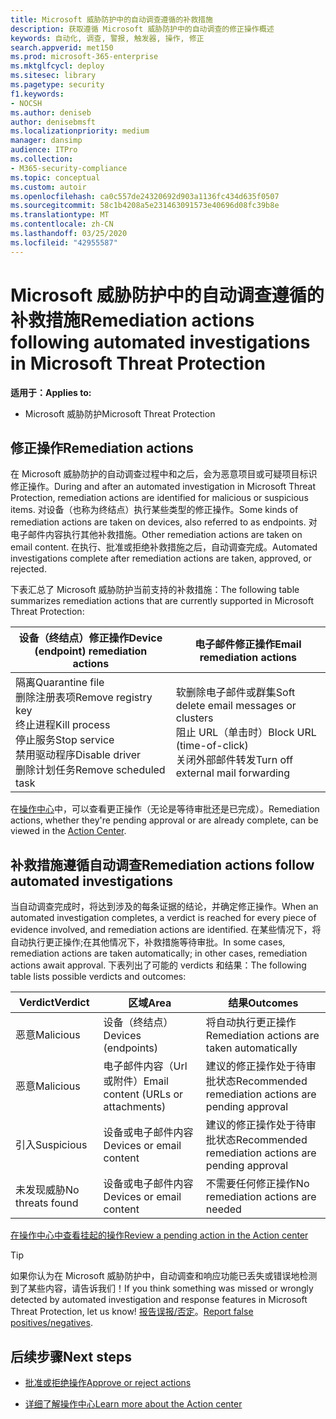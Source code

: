 ```yaml
---
title: Microsoft 威胁防护中的自动调查遵循的补救措施
description: 获取遵循 Microsoft 威胁防护中的自动调查的修正操作概述
keywords: 自动化, 调查, 警报, 触发器, 操作, 修正
search.appverid: met150
ms.prod: microsoft-365-enterprise
ms.mktglfcycl: deploy
ms.sitesec: library
ms.pagetype: security
f1.keywords:
- NOCSH
ms.author: deniseb
author: denisebmsft
ms.localizationpriority: medium
manager: dansimp
audience: ITPro
ms.collection:
- M365-security-compliance
ms.topic: conceptual
ms.custom: autoir
ms.openlocfilehash: ca0c557de24320692d903a1136fc434d635f0507
ms.sourcegitcommit: 58c1b4208a5e231463091573e40696d08fc39b8e
ms.translationtype: MT
ms.contentlocale: zh-CN
ms.lasthandoff: 03/25/2020
ms.locfileid: "42955587"
---
```

# <a name="remediation-actions-following-automated-investigations-in-microsoft-threat-protection"></a><span data-ttu-id="76eb2-104">Microsoft 威胁防护中的自动调查遵循的补救措施</span><span class="sxs-lookup"><span data-stu-id="76eb2-104">Remediation actions following automated investigations in Microsoft Threat Protection</span></span>

<span data-ttu-id="76eb2-105">**适用于：**</span><span class="sxs-lookup"><span data-stu-id="76eb2-105">**Applies to:**</span></span>
- <span data-ttu-id="76eb2-106">Microsoft 威胁防护</span><span class="sxs-lookup"><span data-stu-id="76eb2-106">Microsoft Threat Protection</span></span>


## <a name="remediation-actions"></a><span data-ttu-id="76eb2-107">修正操作</span><span class="sxs-lookup"><span data-stu-id="76eb2-107">Remediation actions</span></span>

<span data-ttu-id="76eb2-108">在 Microsoft 威胁防护的自动调查过程中和之后，会为恶意项目或可疑项目标识修正操作。</span><span class="sxs-lookup"><span data-stu-id="76eb2-108">During and after an automated investigation in Microsoft Threat Protection, remediation actions are identified for malicious or suspicious items.</span></span> <span data-ttu-id="76eb2-109">对设备（也称为终结点）执行某些类型的修正操作。</span><span class="sxs-lookup"><span data-stu-id="76eb2-109">Some kinds of remediation actions are taken on devices, also referred to as endpoints.</span></span> <span data-ttu-id="76eb2-110">对电子邮件内容执行其他补救措施。</span><span class="sxs-lookup"><span data-stu-id="76eb2-110">Other remediation actions are taken on email content.</span></span> <span data-ttu-id="76eb2-111">在执行、批准或拒绝补救措施之后，自动调查完成。</span><span class="sxs-lookup"><span data-stu-id="76eb2-111">Automated investigations complete after remediation actions are taken, approved, or rejected.</span></span>

<span data-ttu-id="76eb2-112">下表汇总了 Microsoft 威胁防护当前支持的补救措施：</span><span class="sxs-lookup"><span data-stu-id="76eb2-112">The following table summarizes remediation actions that are currently supported in Microsoft Threat Protection:</span></span> 

|<span data-ttu-id="76eb2-113">设备（终结点）修正操作</span><span class="sxs-lookup"><span data-stu-id="76eb2-113">Device (endpoint) remediation actions</span></span>  |<span data-ttu-id="76eb2-114">电子邮件修正操作</span><span class="sxs-lookup"><span data-stu-id="76eb2-114">Email remediation actions</span></span>  |
|---------|---------|
|<span data-ttu-id="76eb2-115">隔离</span><span class="sxs-lookup"><span data-stu-id="76eb2-115">Quarantine file</span></span><br/><span data-ttu-id="76eb2-116">删除注册表项</span><span class="sxs-lookup"><span data-stu-id="76eb2-116">Remove registry key</span></span><br/><span data-ttu-id="76eb2-117">终止进程</span><span class="sxs-lookup"><span data-stu-id="76eb2-117">Kill process</span></span> <br/><span data-ttu-id="76eb2-118">停止服务</span><span class="sxs-lookup"><span data-stu-id="76eb2-118">Stop service</span></span> <br/><span data-ttu-id="76eb2-119">禁用驱动程序</span><span class="sxs-lookup"><span data-stu-id="76eb2-119">Disable driver</span></span> <br/><span data-ttu-id="76eb2-120">删除计划任务</span><span class="sxs-lookup"><span data-stu-id="76eb2-120">Remove scheduled task</span></span>      |<span data-ttu-id="76eb2-121">软删除电子邮件或群集</span><span class="sxs-lookup"><span data-stu-id="76eb2-121">Soft delete email messages or clusters</span></span><br/><span data-ttu-id="76eb2-122">阻止 URL（单击时）</span><span class="sxs-lookup"><span data-stu-id="76eb2-122">Block URL (time-of-click)</span></span><br/><span data-ttu-id="76eb2-123">关闭外部邮件转发</span><span class="sxs-lookup"><span data-stu-id="76eb2-123">Turn off external mail forwarding</span></span>          |

<span data-ttu-id="76eb2-124">在[操作中心](https://docs.microsoft.com/microsoft-365/security/mtp/mtp-action-center)中，可以查看更正操作（无论是等待审批还是已完成）。</span><span class="sxs-lookup"><span data-stu-id="76eb2-124">Remediation actions, whether they're pending approval or are already complete, can be viewed in the [Action Center](https://docs.microsoft.com/microsoft-365/security/mtp/mtp-action-center).</span></span>

## <a name="remediation-actions-follow-automated-investigations"></a><span data-ttu-id="76eb2-125">补救措施遵循自动调查</span><span class="sxs-lookup"><span data-stu-id="76eb2-125">Remediation actions follow automated investigations</span></span>

<span data-ttu-id="76eb2-126">当自动调查完成时，将达到涉及的每条证据的结论，并确定修正操作。</span><span class="sxs-lookup"><span data-stu-id="76eb2-126">When an automated investigation completes, a verdict is reached for every piece of evidence involved, and remediation actions are identified.</span></span> <span data-ttu-id="76eb2-127">在某些情况下，将自动执行更正操作;在其他情况下，补救措施等待审批。</span><span class="sxs-lookup"><span data-stu-id="76eb2-127">In some cases, remediation actions are taken automatically; in other cases, remediation actions await approval.</span></span> <span data-ttu-id="76eb2-128">下表列出了可能的 verdicts 和结果：</span><span class="sxs-lookup"><span data-stu-id="76eb2-128">The following table lists possible verdicts and outcomes:</span></span>

|<span data-ttu-id="76eb2-129">Verdict</span><span class="sxs-lookup"><span data-stu-id="76eb2-129">Verdict</span></span>    |<span data-ttu-id="76eb2-130">区域</span><span class="sxs-lookup"><span data-stu-id="76eb2-130">Area</span></span>    |<span data-ttu-id="76eb2-131">结果</span><span class="sxs-lookup"><span data-stu-id="76eb2-131">Outcomes</span></span>|
|------|------|------|
|<span data-ttu-id="76eb2-132">恶意</span><span class="sxs-lookup"><span data-stu-id="76eb2-132">Malicious</span></span>    |<span data-ttu-id="76eb2-133">设备（终结点）</span><span class="sxs-lookup"><span data-stu-id="76eb2-133">Devices (endpoints)</span></span>    |<span data-ttu-id="76eb2-134">将自动执行更正操作</span><span class="sxs-lookup"><span data-stu-id="76eb2-134">Remediation actions are taken automatically</span></span>|
|<span data-ttu-id="76eb2-135">恶意</span><span class="sxs-lookup"><span data-stu-id="76eb2-135">Malicious</span></span>    |<span data-ttu-id="76eb2-136">电子邮件内容（Url 或附件）</span><span class="sxs-lookup"><span data-stu-id="76eb2-136">Email content (URLs or attachments)</span></span> | <span data-ttu-id="76eb2-137">建议的修正操作处于待审批状态</span><span class="sxs-lookup"><span data-stu-id="76eb2-137">Recommended remediation actions are pending approval</span></span>|
|<span data-ttu-id="76eb2-138">引入</span><span class="sxs-lookup"><span data-stu-id="76eb2-138">Suspicious</span></span>    |<span data-ttu-id="76eb2-139">设备或电子邮件内容</span><span class="sxs-lookup"><span data-stu-id="76eb2-139">Devices or email content</span></span> |<span data-ttu-id="76eb2-140">建议的修正操作处于待审批状态</span><span class="sxs-lookup"><span data-stu-id="76eb2-140">Recommended remediation actions are pending approval</span></span>|
|<span data-ttu-id="76eb2-141">未发现威胁</span><span class="sxs-lookup"><span data-stu-id="76eb2-141">No threats found</span></span>    |<span data-ttu-id="76eb2-142">设备或电子邮件内容</span><span class="sxs-lookup"><span data-stu-id="76eb2-142">Devices or email content</span></span>    |<span data-ttu-id="76eb2-143">不需要任何修正操作</span><span class="sxs-lookup"><span data-stu-id="76eb2-143">No remediation actions are needed</span></span>|

[<span data-ttu-id="76eb2-144">在操作中心中查看挂起的操作</span><span class="sxs-lookup"><span data-stu-id="76eb2-144">Review a pending action in the Action center</span></span>](mtp-autoir-actions.md#review-a-pending-action-in-the-action-center)

> [!TIP]
> <span data-ttu-id="76eb2-145">如果你认为在 Microsoft 威胁防护中，自动调查和响应功能已丢失或错误地检测到了某些内容，请告诉我们！</span><span class="sxs-lookup"><span data-stu-id="76eb2-145">If you think something was missed or wrongly detected by automated investigation and response features in Microsoft Threat Protection, let us know!</span></span> <span data-ttu-id="76eb2-146">[报告误报/否定](mtp-autoir-report-false-positives-negatives.md)。</span><span class="sxs-lookup"><span data-stu-id="76eb2-146">[Report false positives/negatives](mtp-autoir-report-false-positives-negatives.md).</span></span>

## <a name="next-steps"></a><span data-ttu-id="76eb2-147">后续步骤</span><span class="sxs-lookup"><span data-stu-id="76eb2-147">Next steps</span></span>

- [<span data-ttu-id="76eb2-148">批准或拒绝操作</span><span class="sxs-lookup"><span data-stu-id="76eb2-148">Approve or reject actions</span></span>](https://docs.microsoft.com/microsoft-365/security/mtp/mtp-autoir-actions)

- [<span data-ttu-id="76eb2-149">详细了解操作中心</span><span class="sxs-lookup"><span data-stu-id="76eb2-149">Learn more about the Action center</span></span>](https://docs.microsoft.com/microsoft-365/security/mtp/mtp-action-center)
